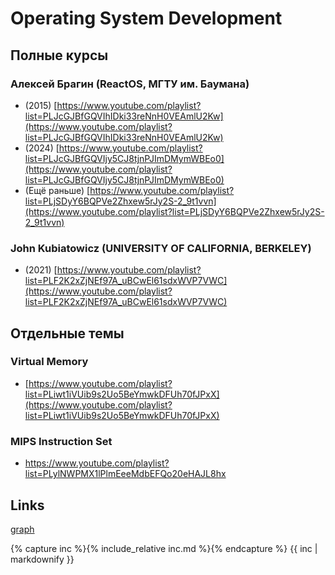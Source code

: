 # Operating System Development

## Полные курсы

### Алексей Брагин (ReactOS, МГТУ им. Баумана)
- (2015) [https://www.youtube.com/playlist?list=PLJcGJBfGQVIhIDki33reNnH0VEAmlU2Kw](https://www.youtube.com/playlist?list=PLJcGJBfGQVIhIDki33reNnH0VEAmlU2Kw)
- (2024) [https://www.youtube.com/playlist?list=PLJcGJBfGQVIjy5CJ8tjnPJImDMymWBEo0](https://www.youtube.com/playlist?list=PLJcGJBfGQVIjy5CJ8tjnPJImDMymWBEo0)
- (Ещё раньше) [https://www.youtube.com/playlist?list=PLjSDyY6BQPVe2Zhxew5rJy2S-2_9t1vvn](https://www.youtube.com/playlist?list=PLjSDyY6BQPVe2Zhxew5rJy2S-2_9t1vvn)

### John Kubiatowicz (UNIVERSITY OF CALIFORNIA, BERKELEY)
- (2021) [https://www.youtube.com/playlist?list=PLF2K2xZjNEf97A_uBCwEl61sdxWVP7VWC](https://www.youtube.com/playlist?list=PLF2K2xZjNEf97A_uBCwEl61sdxWVP7VWC)

## Отдельные темы

### Virtual Memory
- [https://www.youtube.com/playlist?list=PLiwt1iVUib9s2Uo5BeYmwkDFUh70fJPxX](https://www.youtube.com/playlist?list=PLiwt1iVUib9s2Uo5BeYmwkDFUh70fJPxX)

### MIPS Instruction Set
- [https://www.youtube.com/playlist?list=PLylNWPMX1lPlmEeeMdbEFQo20eHAJL8hx
](https://www.youtube.com/playlist?list=PLylNWPMX1lPlmEeeMdbEFQo20eHAJL8hx)

## Links
[graph](./graph)

{% capture inc %}{% include_relative inc.md %}{% endcapture %}
{{ inc | markdownify }}

